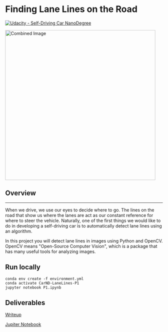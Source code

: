 # **Finding Lane Lines on the Road** 
[![Udacity - Self-Driving Car NanoDegree](https://s3.amazonaws.com/udacity-sdc/github/shield-carnd.svg)](http://www.udacity.com/drive)

<img src="examples/laneLines_thirdPass.jpg" width="480" alt="Combined Image" />

## Overview
---

When we drive, we use our eyes to decide where to go.  The lines on the road that show us where the lanes are act as our constant reference for where to steer the vehicle.  Naturally, one of the first things we would like to do in developing a self-driving car is to automatically detect lane lines using an algorithm.

In this project you will detect lane lines in images using Python and OpenCV.  OpenCV means "Open-Source Computer Vision", which is a package that has many useful tools for analyzing images.  


## Run locally

```
conda env create -f environment.yml
conda activate CarND-LaneLines-P1
jupyter notebook P1.ipynb
```

## Deliverables

[Writeup](https://github.com/matiaslgh/CarND-LaneLines-P1/blob/master/WRITEUP.md)

[Jupiter Notebook](https://github.com/matiaslgh/CarND-LaneLines-P1/blob/master/P1.ipynb)
